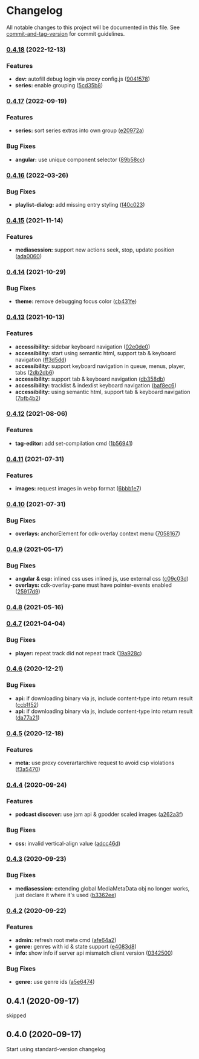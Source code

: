 # Changelog

All notable changes to this project will be documented in this file. See [commit-and-tag-version](https://github.com/absolute-version/commit-and-tag-version) for commit guidelines.

### [0.4.18](https://github.com-ffalt/ffalt/jamberry/compare/v0.4.17...v0.4.18) (2022-12-13)


### Features

* **dev:** autofill debug login via proxy config.js ([9041578](https://github.com-ffalt/ffalt/jamberry/commit/9041578eed09485e9fb2d420bdf981c65cac94ef))
* **series:** enable grouping ([5cd35b8](https://github.com-ffalt/ffalt/jamberry/commit/5cd35b82505422638f49980eb8c0f8fe7c14c597))

### [0.4.17](https://github.com-ffalt/ffalt/jamberry/compare/v0.4.16...v0.4.17) (2022-09-19)


### Features

* **series:** sort series extras into own group ([e20972a](https://github.com-ffalt/ffalt/jamberry/commit/e20972ac8031e164c9357b70d5bd05c8a6d9c480))


### Bug Fixes

* **angular:** use unique component selector ([89b58cc](https://github.com-ffalt/ffalt/jamberry/commit/89b58cc7fccb10cbaac102314c8e9f13ee9573e1))

### [0.4.16](https://github.com-ffalt/ffalt/jamberry/compare/v0.4.15...v0.4.16) (2022-03-26)


### Bug Fixes

* **playlist-dialog:** add missing entry styling ([f40c023](https://github.com-ffalt/ffalt/jamberry/commit/f40c023784ad8891542d299596e1101140019b72))

### [0.4.15](https://github.com-ffalt/ffalt/jamberry/compare/v0.4.14...v0.4.15) (2021-11-14)


### Features

* **mediasession:** support new actions seek, stop, update position ([ada0060](https://github.com-ffalt/ffalt/jamberry/commit/ada00603aa2ef8ae5bc7d069f817eb46b3cb7374))

### [0.4.14](https://github.com-ffalt/ffalt/jamberry/compare/v0.4.13...v0.4.14) (2021-10-29)


### Bug Fixes

* **theme:** remove debugging focus color ([cb431fe](https://github.com-ffalt/ffalt/jamberry/commit/cb431fe8b3b7b42259df67e81c30ec5f0ce6bfc6))

### [0.4.13](https://github.com-ffalt/ffalt/jamberry/compare/v0.4.12...v0.4.13) (2021-10-13)


### Features

* **accessibility:** sidebar keyboard navigation ([02e0de0](https://github.com-ffalt/ffalt/jamberry/commit/02e0de0b3778bd3be6f1a576833ac0d27ae7dbf9))
* **accessibility:** start using semantic html, support tab & keyboard navigation ([ff3d5dd](https://github.com-ffalt/ffalt/jamberry/commit/ff3d5dd662f1fc1de21298b6260f1d943ce2a292))
* **accessibility:** support keyboard navigation in queue, menus, player, tabs ([2db2db6](https://github.com-ffalt/ffalt/jamberry/commit/2db2db66a83dd10288e1928f13d5f7704eb17c47))
* **accessibility:** support tab & keyboard navigation ([db358db](https://github.com-ffalt/ffalt/jamberry/commit/db358dbaa45f5975d3bde2fe04bd94b0397b5fd8))
* **accessibility:** tracklist & indexlist keyboard navigation ([baf8ec6](https://github.com-ffalt/ffalt/jamberry/commit/baf8ec641870dac1fd4c91828fc114a9441c4f8d))
* **accessibility:** using semantic html, support tab & keyboard navigation ([7bfb4b2](https://github.com-ffalt/ffalt/jamberry/commit/7bfb4b221251c547c6ea43ec4b75fa273ce86c61))

### [0.4.12](https://github.com-ffalt/ffalt/jamberry/compare/v0.4.11...v0.4.12) (2021-08-06)


### Features

* **tag-editor:** add set-compilation cmd ([1b56941](https://github.com-ffalt/ffalt/jamberry/commit/1b5694106d266db1d64842e1ebf2ca0ce990d8dd))

### [0.4.11](https://github.com-ffalt/ffalt/jamberry/compare/v0.4.10...v0.4.11) (2021-07-31)


### Features

* **images:** request images in webp format ([6bbb1e7](https://github.com-ffalt/ffalt/jamberry/commit/6bbb1e7686ecf5d24ea60af75eda4f6d1202eb07))

### [0.4.10](https://github.com-ffalt///compare/v0.4.9...v0.4.10) (2021-07-31)


### Bug Fixes

* **overlays:** anchorElement for cdk-overlay context menu ([7058167](https://github.com-ffalt///commit/7058167b963924db674d751097cefe54e3ee441c))

### [0.4.9](https://github.com-ffalt///compare/v0.4.8...v0.4.9) (2021-05-17)


### Bug Fixes

* **angular & csp:** inlined css uses inlined js, use external css ([c09c03d](https://github.com-ffalt///commit/c09c03d782259829c39717426664be0d14bd8bdd))
* **overlays:** cdk-overlay-pane must have pointer-events enabled ([25917d9](https://github.com-ffalt///commit/25917d9ce9e3b8653ffc070700fbf7870ae9d5e7))

### [0.4.8](https://github.com-ffalt///compare/v0.4.7...v0.4.8) (2021-05-16)

### [0.4.7](https://github.com-ffalt///compare/v0.4.6...v0.4.7) (2021-04-04)


### Bug Fixes

* **player:** repeat track did not repeat track ([19a928c](https://github.com-ffalt///commit/19a928c23021a5cedf111716fcd6a63b76dd0f02))

### [0.4.6](https://github.com/ffalt/jamberry/compare/v0.4.5...v0.4.6) (2020-12-21)


### Bug Fixes

* **api:** if downloading binary via js, include content-type into return result ([ccb1f52](https://github.com/ffalt/jamberry/commit/ccb1f520083ba17727a035316a92a7d7932f7879))
* **api:** if downloading binary via js, include content-type into return result ([da77a21](https://github.com/ffalt/jamberry/commit/da77a21c22e80ed353b8a3bacf1451e011415afa))

### [0.4.5](https://github.com/ffalt/jamberry/compare/v0.4.4...v0.4.5) (2020-12-18)


### Features

* **meta:** use proxy coverartarchive request to avoid csp violations ([f3a5470](https://github.com/ffalt/jamberry/commit/f3a54708323cd2ac23f314c983c046587e4f91f6))

### [0.4.4](https://github.com/ffalt/jamberry/compare/v0.4.3...v0.4.4) (2020-09-24)


### Features

* **podcast discover:** use jam api & gpodder scaled images ([a262a3f](https://github.com/ffalt/jamberry/commit/a262a3f4921747903af919f30623fbbb3c8c0b79))


### Bug Fixes

* **css:** invalid vertical-align value ([adcc46d](https://github.com/ffalt/jamberry/commit/adcc46d5274744786400a45df52be656667f3071))

### [0.4.3](https://github.com/ffalt/jamberry/compare/v0.4.2...v0.4.3) (2020-09-23)


### Bug Fixes

* **mediasession:** extending global MediaMetaData obj no longer works, just declare it where it's used ([b3362ee](https://github.com/ffalt/jamberry/commit/b3362eecf4fd978b224c3b81241e593f71e50f1c))

### [0.4.2](https://github.com/ffalt/jamberry/compare/v0.4.0...v0.4.2) (2020-09-22)


### Features

* **admin:** refresh root meta cmd ([afe64a2](https://github.com/ffalt/jamberry/commit/afe64a2bc893c7208608685d9367c205a47ec150))
* **genre:** genres with id & state support ([e4083d8](https://github.com/ffalt/jamberry/commit/e4083d80c10f4913c1f83a2135bc96c6c7c8d24c))
* **info:** show info if server api mismatch client version ([0342500](https://github.com/ffalt/jamberry/commit/03425000d1c48ef62858c8c91173e9252f3d4f3d))


### Bug Fixes

* **genre:** use genre ids ([a5e6474](https://github.com/ffalt/jamberry/commit/a5e64740dc662c39ace75e43618545db75ff621f))

## 0.4.1 (2020-09-17)

skipped

## 0.4.0 (2020-09-17)

Start using standard-version changelog
